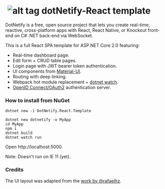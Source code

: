 # &nbsp;![alt tag](http://dotnetify.net/content/images/greendot.png) dotNetify-React template

DotNetify is a free, open source project that lets you create real-time, reactive, cross-platform apps with React, React Native, or Knockout front-end on C# .NET back-end via WebSocket.

This is a full React SPA template for ASP.NET Core 2.0 featuring:
- Real-time dashboard page.
- Edit form + CRUD table pages.
- Login page with JWT bearer token authentication.
- UI components from [Material-UI](http://www.material-ui.com/#/).
- Routing with deep linking.
- Webpack hot module replacement + [dotnet watch](https://docs.microsoft.com/en-us/aspnet/core/tutorials/dotnet-watch).
- [OpenID Connect/OAuth2](https://github.com/aspnet-contrib/AspNet.Security.OpenIdConnect.Server) authentication server.

### How to install from NuGet

```
dotnet new -i DotNetify.React.Template

dotnet new dotnetify -o MyApp
cd MyApp
npm i
dotnet build
dotnet watch run
```
Open http://localhost:5000.

Note: Doesn't run on IE 11 (yet).

### Credits

The UI layout was adapted from the [work by @rafaelhz](https://github.com/rafaelhz/react-material-admin-template).  
